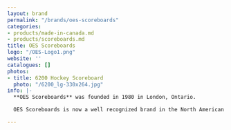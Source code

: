 ```yaml
---
layout: brand
permalink: "/brands/oes-scoreboards"
categories:
- products/made-in-canada.md
- products/scoreboards.md
title: OES Scoreboards
logo: "/OES-Logo1.png"
website: ''
catalogues: []
photos:
- title: 6200 Hockey Scoreboard
  photo: "/6200_lg-330x264.jpg"
info: |-
  **OES Scoreboards** was founded in 1980 in London, Ontario.

  OES Scoreboards is now a well recognized brand in the North American market, second to none for performance and reliability, and one of the few scoreboard companies approved for scoring and timing by the NBA, NHL, CFL, NFL, MLS, and MLB.

---
```

